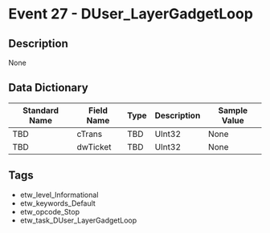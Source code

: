 # Event 27 - DUser_LayerGadgetLoop

## Description
None

## Data Dictionary
|Standard Name|Field Name|Type|Description|Sample Value|
|---|---|---|---|---|
|TBD|cTrans|TBD|UInt32|None|None|
|TBD|dwTicket|TBD|UInt32|None|None|

## Tags
* etw_level_Informational
* etw_keywords_Default
* etw_opcode_Stop
* etw_task_DUser_LayerGadgetLoop